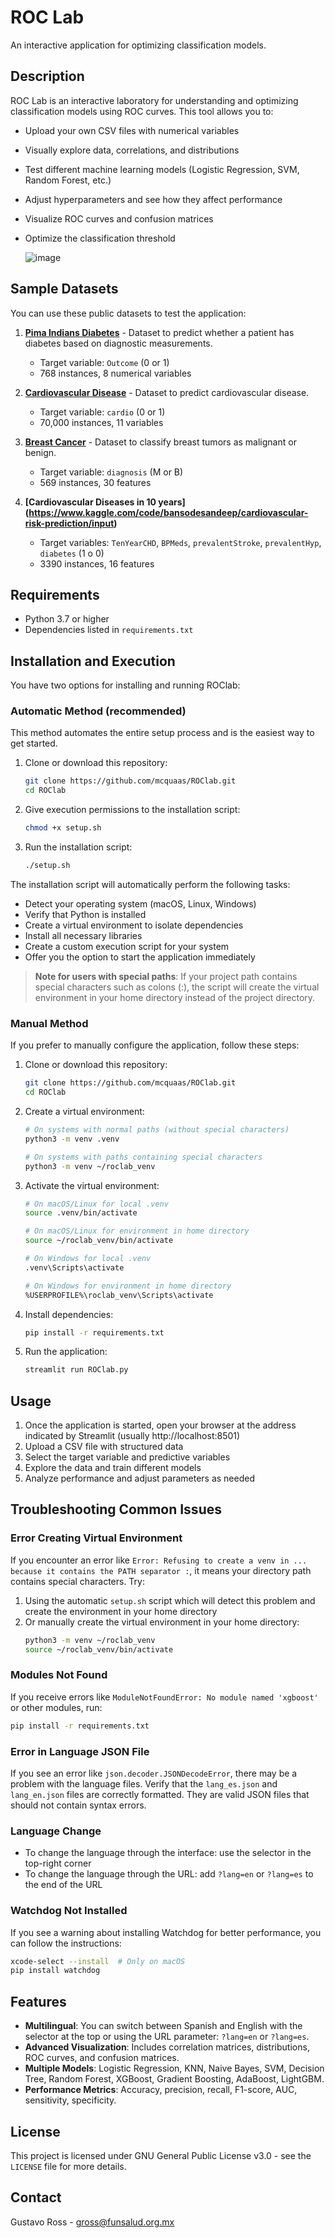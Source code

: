 # ROC Lab

An interactive application for optimizing classification models.

## Description

ROC Lab is an interactive laboratory for understanding and optimizing classification models using ROC curves. This tool allows you to:

- Upload your own CSV files with numerical variables
- Visually explore data, correlations, and distributions
- Test different machine learning models (Logistic Regression, SVM, Random Forest, etc.)
- Adjust hyperparameters and see how they affect performance
- Visualize ROC curves and confusion matrices
- Optimize the classification threshold

  ![image](https://github.com/user-attachments/assets/843323bc-75f2-4699-97fe-c9da8688ab07)


## Sample Datasets

You can use these public datasets to test the application:

1. **[Pima Indians Diabetes](https://www.kaggle.com/datasets/uciml/pima-indians-diabetes-database)** - Dataset to predict whether a patient has diabetes based on diagnostic measurements.
   - Target variable: `Outcome` (0 or 1)
   - 768 instances, 8 numerical variables

2. **[Cardiovascular Disease](https://www.kaggle.com/datasets/sulianova/cardiovascular-disease-dataset)** - Dataset to predict cardiovascular disease.
   - Target variable: `cardio` (0 or 1)
   - 70,000 instances, 11 variables

3. **[Breast Cancer](https://www.kaggle.com/datasets/uciml/breast-cancer-wisconsin-data)** - Dataset to classify breast tumors as malignant or benign.
   - Target variable: `diagnosis` (M or B)
   - 569 instances, 30 features

4. **[Cardiovascular Diseases in 10 years] (https://www.kaggle.com/code/bansodesandeep/cardiovascular-risk-prediction/input)**
   - Target variables: `TenYearCHD`, `BPMeds`, `prevalentStroke`, `prevalentHyp`, `diabetes` (1 o 0)
   - 3390 instances, 16 features


## Requirements

- Python 3.7 or higher
- Dependencies listed in `requirements.txt`

## Installation and Execution

You have two options for installing and running ROClab:

### Automatic Method (recommended)

This method automates the entire setup process and is the easiest way to get started.

1. Clone or download this repository:
   ```bash
   git clone https://github.com/mcquaas/ROClab.git
   cd ROClab
   ```

2. Give execution permissions to the installation script:
   ```bash
   chmod +x setup.sh
   ```

3. Run the installation script:
   ```bash
   ./setup.sh
   ```

The installation script will automatically perform the following tasks:
- Detect your operating system (macOS, Linux, Windows)
- Verify that Python is installed
- Create a virtual environment to isolate dependencies
- Install all necessary libraries
- Create a custom execution script for your system
- Offer you the option to start the application immediately

> **Note for users with special paths**: If your project path contains special characters such as colons (:), the script will create the virtual environment in your home directory instead of the project directory.

### Manual Method

If you prefer to manually configure the application, follow these steps:

1. Clone or download this repository:
   ```bash
   git clone https://github.com/mcquaas/ROClab.git
   cd ROClab
   ```

2. Create a virtual environment:
   ```bash
   # On systems with normal paths (without special characters)
   python3 -m venv .venv
   
   # On systems with paths containing special characters
   python3 -m venv ~/roclab_venv
   ```

3. Activate the virtual environment:
   ```bash
   # On macOS/Linux for local .venv
   source .venv/bin/activate
   
   # On macOS/Linux for environment in home directory
   source ~/roclab_venv/bin/activate
   
   # On Windows for local .venv
   .venv\Scripts\activate
   
   # On Windows for environment in home directory
   %USERPROFILE%\roclab_venv\Scripts\activate
   ```

4. Install dependencies:
   ```bash
   pip install -r requirements.txt
   ```

5. Run the application:
   ```bash
   streamlit run ROClab.py
   ```

## Usage

1. Once the application is started, open your browser at the address indicated by Streamlit (usually http://localhost:8501)
2. Upload a CSV file with structured data
3. Select the target variable and predictive variables
4. Explore the data and train different models
5. Analyze performance and adjust parameters as needed

## Troubleshooting Common Issues

### Error Creating Virtual Environment

If you encounter an error like `Error: Refusing to create a venv in ... because it contains the PATH separator :`, it means your directory path contains special characters. Try:

1. Using the automatic `setup.sh` script which will detect this problem and create the environment in your home directory
2. Or manually create the virtual environment in your home directory:
   ```bash
   python3 -m venv ~/roclab_venv
   source ~/roclab_venv/bin/activate
   ```

### Modules Not Found

If you receive errors like `ModuleNotFoundError: No module named 'xgboost'` or other modules, run:

```bash
pip install -r requirements.txt
```

### Error in Language JSON File

If you see an error like `json.decoder.JSONDecodeError`, there may be a problem with the language files. Verify that the `lang_es.json` and `lang_en.json` files are correctly formatted. They are valid JSON files that should not contain syntax errors.

### Language Change

- To change the language through the interface: use the selector in the top-right corner
- To change the language through the URL: add `?lang=en` or `?lang=es` to the end of the URL

### Watchdog Not Installed

If you see a warning about installing Watchdog for better performance, you can follow the instructions:

```bash
xcode-select --install  # Only on macOS
pip install watchdog
```

## Features

- **Multilingual**: You can switch between Spanish and English with the selector at the top or using the URL parameter: `?lang=en` or `?lang=es`.
- **Advanced Visualization**: Includes correlation matrices, distributions, ROC curves, and confusion matrices.
- **Multiple Models**: Logistic Regression, KNN, Naive Bayes, SVM, Decision Tree, Random Forest, XGBoost, Gradient Boosting, AdaBoost, LightGBM.
- **Performance Metrics**: Accuracy, precision, recall, F1-score, AUC, sensitivity, specificity.

## License

This project is licensed under GNU General Public License v3.0 - see the `LICENSE` file for more details.

## Contact

Gustavo Ross - gross@funsalud.org.mx 
